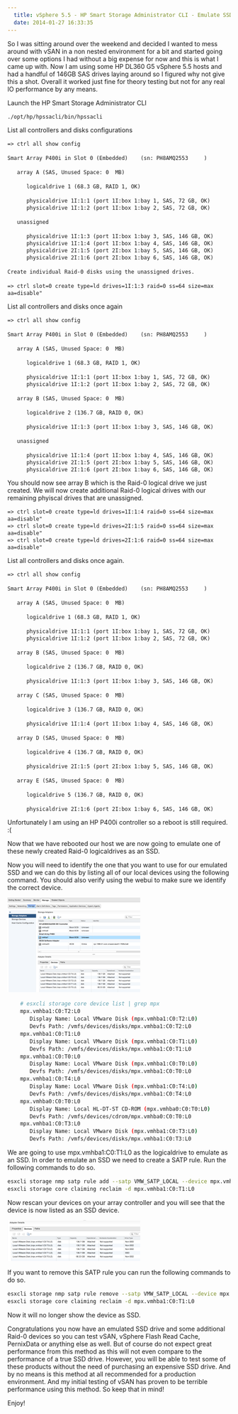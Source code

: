 ```yaml
---
  title: vSphere 5.5 - HP Smart Storage Administrator CLI - Emulate SSD
  date: 2014-01-27 16:33:35
---
```


So I was sitting around over the weekend and decided I wanted to mess
around with vSAN in a non nested environment for a bit and started going
over some options I had without a big expense for now and this is what I
came up with. Now I am using some HP DL360 G5 vSphere 5.5 hosts and had
a handful of 146GB SAS drives laying around so I figured why not give
this a shot. Overall it worked just fine for theory testing but not for
any real IO performance by any means.

Launch the HP Smart Storage Administrator CLI

```bash
./opt/hp/hpssacli/bin/hpssacli
```

List all controllers and disks configurations

```raw
=> ctrl all show config

Smart Array P400i in Slot 0 (Embedded)    (sn: PH8AMQ2553     )

   array A (SAS, Unused Space: 0  MB)

      logicaldrive 1 (68.3 GB, RAID 1, OK)

      physicaldrive 1I:1:1 (port 1I:box 1:bay 1, SAS, 72 GB, OK)
      physicaldrive 1I:1:2 (port 1I:box 1:bay 2, SAS, 72 GB, OK)

   unassigned

      physicaldrive 1I:1:3 (port 1I:box 1:bay 3, SAS, 146 GB, OK)
      physicaldrive 1I:1:4 (port 1I:box 1:bay 4, SAS, 146 GB, OK)
      physicaldrive 2I:1:5 (port 2I:box 1:bay 5, SAS, 146 GB, OK)
      physicaldrive 2I:1:6 (port 2I:box 1:bay 6, SAS, 146 GB, OK)

Create individual Raid-0 disks using the unassigned drives.

=> ctrl slot=0 create type=ld drives=1I:1:3 raid=0 ss=64 size=max aa=disable"
```

List all controllers and disks once again

```raw
=> ctrl all show config

Smart Array P400i in Slot 0 (Embedded)    (sn: PH8AMQ2553     )

   array A (SAS, Unused Space: 0  MB)

      logicaldrive 1 (68.3 GB, RAID 1, OK)

      physicaldrive 1I:1:1 (port 1I:box 1:bay 1, SAS, 72 GB, OK)
      physicaldrive 1I:1:2 (port 1I:box 1:bay 2, SAS, 72 GB, OK)

   array B (SAS, Unused Space: 0  MB)

      logicaldrive 2 (136.7 GB, RAID 0, OK)

      physicaldrive 1I:1:3 (port 1I:box 1:bay 3, SAS, 146 GB, OK)

   unassigned

      physicaldrive 1I:1:4 (port 1I:box 1:bay 4, SAS, 146 GB, OK)
      physicaldrive 2I:1:5 (port 2I:box 1:bay 5, SAS, 146 GB, OK)
      physicaldrive 2I:1:6 (port 2I:box 1:bay 6, SAS, 146 GB, OK)
```

You should now see array B which is the Raid-0 logical drive we just
created. We will now create additional Raid-0 logical drives with our remaining
phyiscal drives that are unassigned.

```raw
=> ctrl slot=0 create type=ld drives=1I:1:4 raid=0 ss=64 size=max aa=disable"
=> ctrl slot=0 create type=ld drives=2I:1:5 raid=0 ss=64 size=max aa=disable"
=> ctrl slot=0 create type=ld drives=2I:1:6 raid=0 ss=64 size=max aa=disable"
```

List all controllers and disks once again.

```raw
=> ctrl all show config

Smart Array P400i in Slot 0 (Embedded)    (sn: PH8AMQ2553     )

   array A (SAS, Unused Space: 0  MB)

      logicaldrive 1 (68.3 GB, RAID 1, OK)

      physicaldrive 1I:1:1 (port 1I:box 1:bay 1, SAS, 72 GB, OK)
      physicaldrive 1I:1:2 (port 1I:box 1:bay 2, SAS, 72 GB, OK)

   array B (SAS, Unused Space: 0  MB)

      logicaldrive 2 (136.7 GB, RAID 0, OK)

      physicaldrive 1I:1:3 (port 1I:box 1:bay 3, SAS, 146 GB, OK)

   array C (SAS, Unused Space: 0  MB)

      logicaldrive 3 (136.7 GB, RAID 0, OK)

      physicaldrive 1I:1:4 (port 1I:box 1:bay 4, SAS, 146 GB, OK)

   array D (SAS, Unused Space: 0  MB)

      logicaldrive 4 (136.7 GB, RAID 0, OK)

      physicaldrive 2I:1:5 (port 2I:box 1:bay 5, SAS, 146 GB, OK)

   array E (SAS, Unused Space: 0  MB)

      logicaldrive 5 (136.7 GB, RAID 0, OK)

      physicaldrive 2I:1:6 (port 2I:box 1:bay 6, SAS, 146 GB, OK)
```

Unfortunately I am using an HP P400i controller so a reboot is still
required. :(

Now that we have rebooted our host we are now going to emulate one of
these newly created Raid-0 logicaldrives as an SSD.

Now you will need to identify the one that you want to use for our
emulated SSD and we can do this by listing all of our local devices
using the following command. You should also verify using the webui to
make sure we identify the correct device.

![Screen Shot 2014-01-25 at 10.11.49 PM](../../assets/Screen-Shot-2014-01-25-at-10.11.49-PM-300x213.png)

```bash
    # esxcli storage core device list | grep mpx
    mpx.vmhba1:C0:T2:L0
       Display Name: Local VMware Disk (mpx.vmhba1:C0:T2:L0)
       Devfs Path: /vmfs/devices/disks/mpx.vmhba1:C0:T2:L0
    mpx.vmhba1:C0:T1:L0
       Display Name: Local VMware Disk (mpx.vmhba1:C0:T1:L0)
       Devfs Path: /vmfs/devices/disks/mpx.vmhba1:C0:T1:L0
    mpx.vmhba1:C0:T0:L0
       Display Name: Local VMware Disk (mpx.vmhba1:C0:T0:L0)
       Devfs Path: /vmfs/devices/disks/mpx.vmhba1:C0:T0:L0
    mpx.vmhba1:C0:T4:L0
       Display Name: Local VMware Disk (mpx.vmhba1:C0:T4:L0)
       Devfs Path: /vmfs/devices/disks/mpx.vmhba1:C0:T4:L0
    mpx.vmhba0:C0:T0:L0
       Display Name: Local HL-DT-ST CD-ROM (mpx.vmhba0:C0:T0:L0)
       Devfs Path: /vmfs/devices/cdrom/mpx.vmhba0:C0:T0:L0
    mpx.vmhba1:C0:T3:L0
       Display Name: Local VMware Disk (mpx.vmhba1:C0:T3:L0)
       Devfs Path: /vmfs/devices/disks/mpx.vmhba1:C0:T3:L0
```

We are going to use mpx.vmhba1:C0:T1:L0 as the logicaldrive to emulate
as an SSD. In order to emulate an SSD we need to create a SATP rule. Run
the following commands to do so.

```bash
esxcli storage nmp satp rule add --satp VMW_SATP_LOCAL --device mpx.vmhba1:C0:T1:L0 --option=enable_ssd
esxcli storage core claiming reclaim -d mpx.vmhba1:C0:T1:L0
```

Now rescan your devices on your array controller and you will see that
the device is now listed as an SSD device.

![Screen Shot 2014-01-25 at 10.13.57 PM](../../assets/Screen-Shot-2014-01-25-at-10.13.57-PM-300x92.png)

If you want to remove this SATP rule you can run the following commands
to do so.

```bash
esxcli storage nmp satp rule remove --satp VMW_SATP_LOCAL --device mpx.vmhba1:C0:T1:L0 --option=enable_ssd
esxcli storage core claiming reclaim -d mpx.vmhba1:C0:T1:L0
```

Now it will no longer show the device as SSD.

Congratulations you now have an emulated SSD drive and some additional
Raid-0 devices so you can test vSAN, vSphere Flash Read Cache,
PernixData or anything else as well. But of course do not expect great
performance from this method as this will not even compare to the
performance of a true SSD drive. However, you will be able to test some
of these products without the need of purchasing an expensive SSD drive.
And by no means is this method at all recommended for a production
environment. And my initial testing of vSAN has proven to be terrible
performance using this method. So keep that in mind!

Enjoy!
